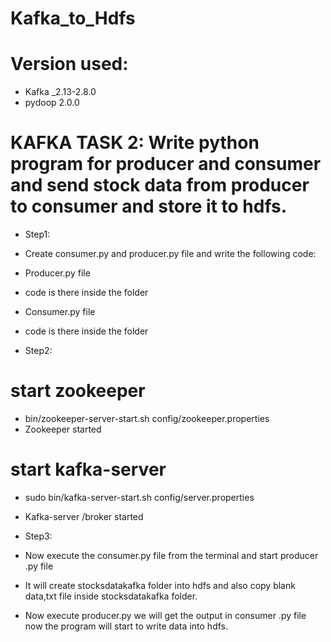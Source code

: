 # Kafka_to_Hdfs
# Version used:
* Kafka _2.13-2.8.0
* pydoop 2.0.0
# KAFKA TASK 2: Write python program for producer and consumer and send stock data from producer to consumer and store it to hdfs.

* Step1:
* Create consumer.py and producer.py file and write the following code:

* Producer.py file
*  code is there inside the folder

* Consumer.py file
* code is there inside the folder

* Step2:
# start zookeeper
* bin/zookeeper-server-start.sh config/zookeeper.properties 
* Zookeeper started

# start kafka-server
* sudo bin/kafka-server-start.sh config/server.properties 
* Kafka-server /broker started


* Step3:
* Now execute the consumer.py file from the terminal and start producer .py file 
* It will create stocksdatakafka folder into hdfs and also copy blank data,txt file inside stocksdatakafka folder.
* Now execute producer.py we will get the output in consumer .py file now the program will start to write data into hdfs.

